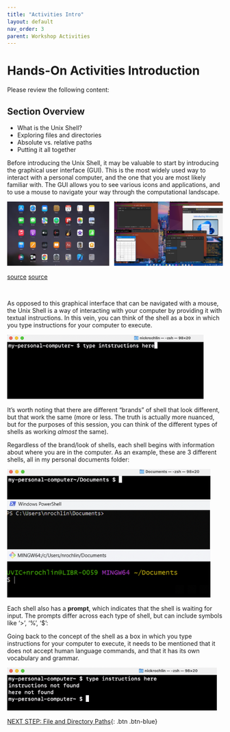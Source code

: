 ```yaml
---
title: "Activities Intro"
layout: default
nav_order: 3
parent: Workshop Activities
---
```



# Hands-On Activities Introduction

Please review the following content:


## Section Overview

-   What is the Unix Shell?
-   Exploring files and directories
-   Absolute vs. relative paths
-   Putting it all together

Before introducing the Unix Shell, it may be valuable to start by
introducing the graphical user interface (GUI). This is the most widely
used way to interact with a personal computer, and the one that you are
most likely familiar with. The GUI allows you to see various icons and
applications, and to use a mouse to navigate your way through the
computational landscape.

![](images/gui.png)

[source](https://learn.microsoft.com/en-us/windows/wsl/tutorials/gui-apps)
[source](https://www.makeuseof.com/how-to-open-mac-apps/)

<br> 

As opposed to this graphical interface that can be navigated with a
mouse, the Unix Shell is a way of interacting with your computer by
providing it with textual instructions. In this vein, you can think of
the shell as a box in which you type instructions for your computer to
execute.

<img src="images/shell-1.png" height="150" />

<br>

It’s worth noting that there are different “brands” of shell that look
different, but that work the same (more or less. The truth is actually
more nuanced, but for the purposes of this session, you can think of the
different types of shells as working *almost* the same).

Regardless of the brand/look of shells, each shell begins with information about where you
are in the computer. As an example, these are 3 different shells, all in
my personal documents folder:

<img src="images/shell-brands.png" height="300" />

<br>

Each shell also has a **prompt**, which indicates that the shell is
waiting for input. The prompts differ across each type of shell, but can
include symbols like ‘>’, ‘%’, ‘$’:

Going back to the concept of the shell as a box in which you type
instructions for your computer to execute, it needs to be mentioned that
it does not accept human language commands, and that it has its own
vocabulary and grammar.

<img src="images/instructions.png" height="100" />



<br>

[NEXT STEP: File and Directory Paths](file-directory-paths.html){: .btn .btn-blue}

